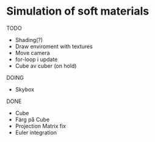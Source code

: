 # Simulation of soft materials

TODO
- Shading(?)
- Draw enviroment with textures
- Move camera
- for-loop i update
- Cube av cuber (on hold)

DOING
- Skybox

DONE
- Cube
- Färg på Cube
- Projection Matrix fix
- Euler integration


